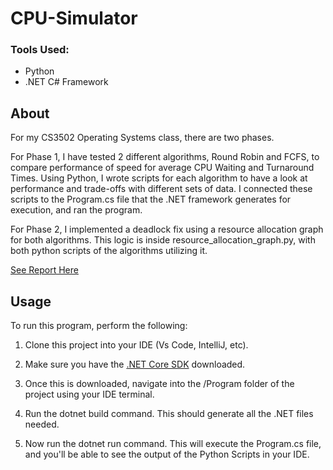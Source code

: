 # CPU-Simulator

### Tools Used: 
* Python
* .NET C# Framework

## About
For my CS3502 Operating Systems class, there are two phases. 

For Phase 1, I have tested 2 different algorithms, Round Robin and FCFS, to compare performance of speed for average CPU Waiting and Turnaround Times. Using Python, I wrote scripts for each algorithm to have a look at performance and trade-offs with different sets of data. I connected these scripts to the Program.cs file that the .NET framework generates for execution, and ran the program. 


For Phase 2, I implemented a deadlock fix using a resource allocation graph for both algorithms. This logic is inside resource_allocation_graph.py, with both python scripts of the algorithms utilizing it.



[See Report Here](https://docs.google.com/document/d/1c2l6cxlio8eQtGSiJacVQWZvMLLnArs5ruE5ClLSuFI/edit?usp=sharing)



## Usage
To run this program, perform the following:

1) Clone this project into your IDE (Vs Code, IntelliJ, etc).

2) Make sure you have the [.NET Core SDK](https://dotnet.microsoft.com/en-us/download) downloaded.

3) Once this is downloaded, navigate into the /Program folder of the project using your IDE terminal.

4) Run the dotnet build command. This should generate all the .NET files needed.
  
5) Now run the dotnet run command. This will execute the Program.cs file, and you'll be able to see the output of the Python Scripts in your IDE.


